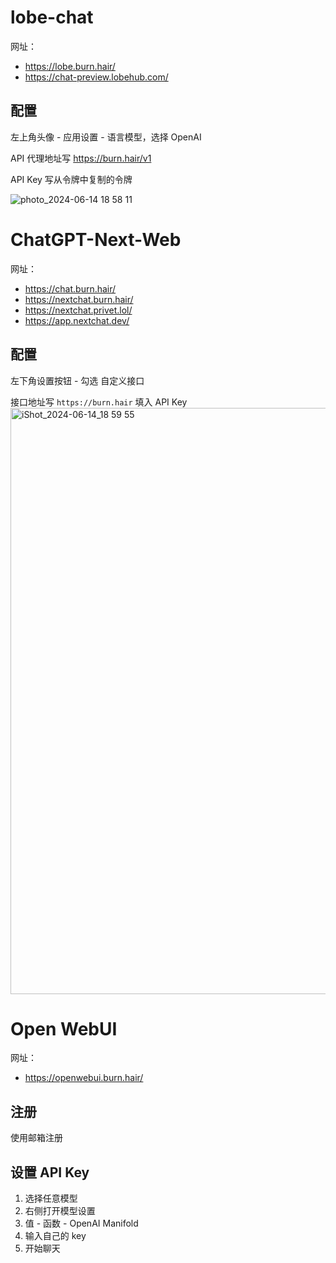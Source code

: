 # lobe-chat
网址：
* https://lobe.burn.hair/
* https://chat-preview.lobehub.com/

## 配置

左上角头像 - 应用设置 - 语言模型，选择 OpenAI

API 代理地址写 https://burn.hair/v1

API Key 写从令牌中复制的令牌

![photo_2024-06-14 18 58 11](https://github.com/BurnHair/docs/assets/14024832/e34610c9-ae77-42a8-8b44-d90990030325)


# ChatGPT-Next-Web
网址：
* https://chat.burn.hair/
* https://nextchat.burn.hair/
* https://nextchat.privet.lol/
* https://app.nextchat.dev/
  
## 配置

左下角设置按钮 - 勾选 自定义接口

接口地址写 `https://burn.hair`
填入 API Key
<img width="938" alt="iShot_2024-06-14_18 59 55" src="https://github.com/BurnHair/docs/assets/14024832/0be25bc3-7873-4770-ad1a-33a29e0be761">

# Open WebUI
网址：
* https://openwebui.burn.hair/

## 注册
使用邮箱注册
## 设置 API Key
1. 选择任意模型
2. 右侧打开模型设置
3. 值 - 函数 - OpenAI Manifold
4. 输入自己的 key
5. 开始聊天
